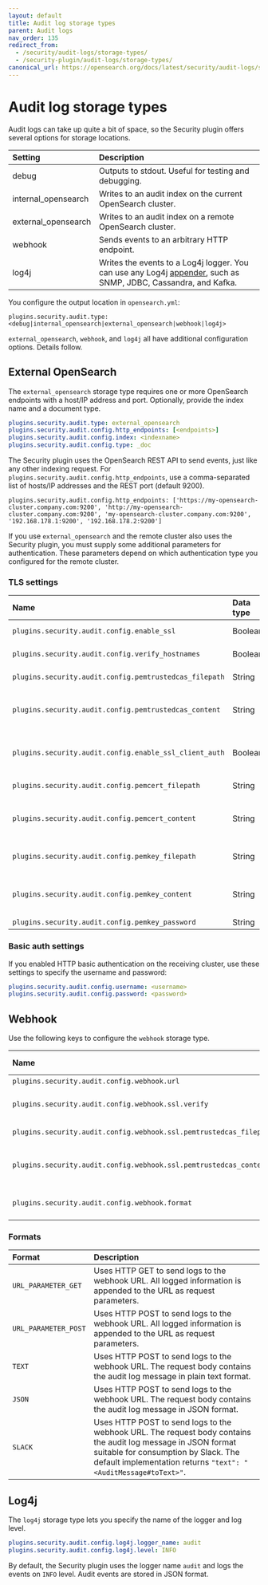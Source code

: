 ```yaml
---
layout: default
title: Audit log storage types
parent: Audit logs
nav_order: 135
redirect_from:
  - /security/audit-logs/storage-types/
  - /security-plugin/audit-logs/storage-types/
canonical_url: https://opensearch.org/docs/latest/security/audit-logs/storage-types/
---
```


# Audit log storage types

Audit logs can take up quite a bit of space, so the Security plugin offers several options for storage locations.

Setting | Description
:--- | :---
debug | Outputs to stdout. Useful for testing and debugging.
internal_opensearch | Writes to an audit index on the current OpenSearch cluster.
external_opensearch | Writes to an audit index on a remote OpenSearch cluster.
webhook | Sends events to an arbitrary HTTP endpoint.
log4j | Writes the events to a Log4j logger. You can use any Log4j [appender](https://logging.apache.org/log4j/2.x/manual/appenders.html), such as SNMP, JDBC, Cassandra, and Kafka.

You configure the output location in `opensearch.yml`:

```
plugins.security.audit.type: <debug|internal_opensearch|external_opensearch|webhook|log4j>
```

`external_opensearch`, `webhook`, and `log4j` all have additional configuration options. Details follow.


## External OpenSearch

The `external_opensearch` storage type requires one or more OpenSearch endpoints with a host/IP address and port. Optionally, provide the index name and a document type.

```yml
plugins.security.audit.type: external_opensearch
plugins.security.audit.config.http_endpoints: [<endpoints>]
plugins.security.audit.config.index: <indexname>
plugins.security.audit.config.type: _doc
```

The Security plugin uses the OpenSearch REST API to send events, just like any other indexing request. For `plugins.security.audit.config.http_endpoints`, use a comma-separated list of hosts/IP addresses and the REST port (default 9200).

```
plugins.security.audit.config.http_endpoints: ['https://my-opensearch-cluster.company.com:9200', 'http://my-opensearch-cluster.company.com:9200', 'my-opensearch-cluster.company.com:9200', '192.168.178.1:9200', '192.168.178.2:9200']
```

If you use `external_opensearch` and the remote cluster also uses the Security plugin, you must supply some additional parameters for authentication. These parameters depend on which authentication type you configured for the remote cluster.


### TLS settings

Name | Data type | Description
:--- | :--- | :---
`plugins.security.audit.config.enable_ssl` | Boolean | If you enabled SSL/TLS on the receiving cluster, set to true. The Default is `false`.
`plugins.security.audit.config.verify_hostnames` |  Boolean | Whether to verify the hostname of the SSL/TLS certificate of the receiving cluster. Default is `true`.
`plugins.security.audit.config.pemtrustedcas_filepath` | String | The trusted root certificate of the external OpenSearch cluster, relative to the `config` directory.
`plugins.security.audit.config.pemtrustedcas_content` | String | Instead of specifying the path (`plugins.security.audit.config.pemtrustedcas_filepath`), you can configure the Base64-encoded certificate content directly.
`plugins.security.audit.config.enable_ssl_client_auth` | Boolean | Whether to enable SSL/TLS client authentication. If you set this to true, the audit log module sends the node's certificate along with the request. The receiving cluster can use this certificate to verify the identity of the caller.
`plugins.security.audit.config.pemcert_filepath` | String | The path to the TLS certificate to send to the external OpenSearch cluster, relative to the `config` directory.
`plugins.security.audit.config.pemcert_content` | String | Instead of specifying the path (`plugins.security.audit.config.pemcert_filepath`), you can configure the Base64-encoded certificate content directly.
`plugins.security.audit.config.pemkey_filepath` | String | The path to the private key of the TLS certificate to send to the external OpenSearch cluster, relative to the `config` directory.
`plugins.security.audit.config.pemkey_content` | String | Instead of specifying the path (`plugins.security.audit.config.pemkey_filepath`), you can configure the Base64-encoded certificate content directly.
`plugins.security.audit.config.pemkey_password` | String | The password of the private key.


### Basic auth settings

If you enabled HTTP basic authentication on the receiving cluster, use these settings to specify the username and password:

```yml
plugins.security.audit.config.username: <username>
plugins.security.audit.config.password: <password>
```


## Webhook

Use the following keys to configure the `webhook` storage type.

Name | Data type | Description
:--- | :--- | :---
`plugins.security.audit.config.webhook.url` | String | The HTTP or HTTPS URL to send the logs to.
`plugins.security.audit.config.webhook.ssl.verify` | Boolean | If true, the TLS certificate provided by the endpoint (if any) will be verified. If set to false, no verification is performed. You can disable this check if you use self-signed certificates.
`plugins.security.audit.config.webhook.ssl.pemtrustedcas_filepath` | String | The path to the trusted certificate against which the webhook's TLS certificate is validated.
`plugins.security.audit.config.webhook.ssl.pemtrustedcas_content` | String | Same as `plugins.security.audit.config.webhook.ssl.pemtrustedcas_content`, but you can configure the base 64 encoded certificate content directly.
`plugins.security.audit.config.webhook.format` | String | The format in which the audit log message is logged, can be one of `URL_PARAMETER_GET`, `URL_PARAMETER_POST`, `TEXT`, `JSON`, `SLACK`. See [Formats](#formats).


### Formats

Format | Description
:--- | :---
`URL_PARAMETER_GET` | Uses HTTP GET to send logs to the webhook URL. All logged information is appended to the URL as request parameters.
`URL_PARAMETER_POST` | Uses HTTP POST to send logs to the webhook URL. All logged information is appended to the URL as request parameters.
`TEXT` | Uses HTTP POST to send logs to the webhook URL. The request body contains the audit log message in plain text format.
`JSON` | Uses HTTP POST to send logs to the webhook URL. The request body contains the audit log message in JSON format.
`SLACK` | Uses HTTP POST to send logs to the webhook URL. The request body contains the audit log message in JSON format suitable for consumption by Slack. The default implementation returns `"text": "<AuditMessage#toText>"`.


## Log4j

The `log4j` storage type lets you specify the name of the logger and log level.

```yml
plugins.security.audit.config.log4j.logger_name: audit
plugins.security.audit.config.log4j.level: INFO
```

By default, the Security plugin uses the logger name `audit` and logs the events on `INFO` level. Audit events are stored in JSON format.
